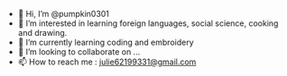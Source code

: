 - 👋 Hi, I’m @pumpkin0301
- 👀 I’m interested in learning foreign languages, social science, cooking and drawing.
- 🌱 I’m currently learning coding and embroidery
- 💞️ I’m looking to collaborate on ...
- 📫 How to reach me : julie62199331@gmail.com

<!---
pumpkin0301/pumpkin0301 is a ✨ special ✨ repository because its `README.md` (this file) appears on your GitHub profile.
You can click the Preview link to take a look at your changes.
--->
